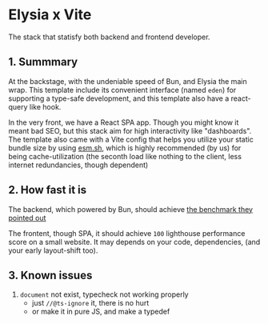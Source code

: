 # Elysia x Vite

The stack that statisfy both backend and frontend developer.

## 1. Summmary

At the backstage, with the undeniable speed of Bun, and Elysia the main wrap. This template include its convenient interface (named `eden`) for supporting a type-safe development, and this template also have a react-query like hook.

In the very front, we have a React SPA app. Though you might know it meant bad SEO, but this stack aim for high interactivity like "dashboards". The template also came with a Vite config that helps you utilize your static bundle size by using [esm.sh](https://esm.sh), which is highly recommended (by us) for being cache-utilization (the seconth load like nothing to the client, less internet redundancies, though dependent)

## 2. How fast it is

The backend, which powered by Bun, should achieve [the benchmark they pointed out](https://bun.sh/)

The frontent, though SPA, it should achieve `100` lighthouse performance score on a small website. It may depends on your code, dependencies, (and your early layout-shift too).

## 3. Known issues

1. `document` not exist, typecheck not working properly
    - just `//@ts-ignore` it, there is no hurt
    - or make it in pure JS, and make a typedef